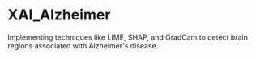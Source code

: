 # XAI_Alzheimer
Implementing techniques like LIME, SHAP, and GradCam to detect brain regions associated with Alzheimer's disease.
